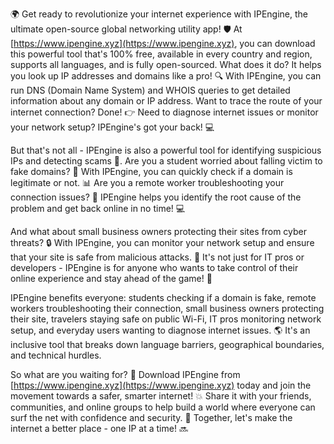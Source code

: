 🌍 Get ready to revolutionize your internet experience with IPEngine, the ultimate open-source global networking utility app! 🛡️ At [https://www.ipengine.xyz](https://www.ipengine.xyz), you can download this powerful tool that's 100% free, available in every country and region, supports all languages, and is fully open-sourced. What does it do? It helps you look up IP addresses and domains like a pro! 🔍 With IPEngine, you can run DNS (Domain Name System) and WHOIS queries to get detailed information about any domain or IP address. Want to trace the route of your internet connection? Done! 👉 Need to diagnose internet issues or monitor your network setup? IPEngine's got your back! 💻

But that's not all - IPEngine is also a powerful tool for identifying suspicious IPs and detecting scams 🚨. Are you a student worried about falling victim to fake domains? 😬 With IPEngine, you can quickly check if a domain is legitimate or not. 📊 Are you a remote worker troubleshooting your connection issues? 🤔 IPEngine helps you identify the root cause of the problem and get back online in no time! 💻

And what about small business owners protecting their sites from cyber threats? 🔒 With IPEngine, you can monitor your network setup and ensure that your site is safe from malicious attacks. 💪 It's not just for IT pros or developers - IPEngine is for anyone who wants to take control of their online experience and stay ahead of the game! 🚀

IPEngine benefits everyone: students checking if a domain is fake, remote workers troubleshooting their connection, small business owners protecting their site, travelers staying safe on public Wi-Fi, IT pros monitoring network setup, and everyday users wanting to diagnose internet issues. 🌎 It's an inclusive tool that breaks down language barriers, geographical boundaries, and technical hurdles.

So what are you waiting for? 🤔 Download IPEngine from [https://www.ipengine.xyz](https://www.ipengine.xyz) today and join the movement towards a safer, smarter internet! 💥 Share it with your friends, communities, and online groups to help build a world where everyone can surf the net with confidence and security. 🌟 Together, let's make the internet a better place - one IP at a time! 🔜